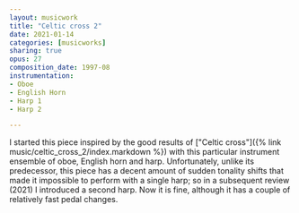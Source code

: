 ```yaml
---
layout: musicwork
title: "Celtic cross 2"
date: 2021-01-14
categories: [musicworks]
sharing: true
opus: 27
composition_date: 1997-08
instrumentation:
- Oboe
- English Horn
- Harp 1
- Harp 2

---
```

I started this piece inspired by the good results of ["Celtic cross"]({% link music/celtic_cross_2/index.markdown %}) with this particular instrument ensemble of oboe, English horn and harp. Unfortunately, unlike its predecessor, this piece has a decent amount of sudden tonality shifts that made it impossible to perform with a single harp; so in a subsequent review (2021) I introduced a second harp. Now it is fine, although it has a couple of relatively fast pedal changes.

